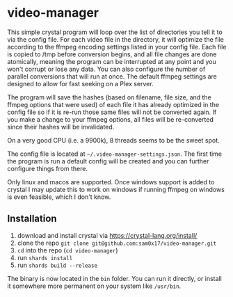# video-manager
This simple crystal program will loop over the list of directories you tell it
to via the config file. For each video file in the directory, it will optimize
the file according to the ffmpeg encoding settings listed in your config file.
Each file is copied to /tmp before conversion begins, and all file changes
are done atomically, meaning the program can be interrupted at any point and
you won't corrupt or lose any data. You can also configure the number of
parallel conversions that will run at once. The default ffmpeg settings
are designed to allow for fast seeking on a Plex server.

The program will save the hashes (based on filename, file size, and the ffmpeg
options that were used) of each file it has already optimized in the config
file so if it is re-run those same files will not be converted again. If you
make a change to your ffmpeg options, all files will be re-converted since
their hashes will be invalidated.

On a very good CPU (i.e. a 9900k), 8 threads seems to be the sweet spot.

The config file is located at `~/.video-manager-settings.json`. The first
time the program is run a default config will be created and you can further
configure things from there.

Only linux and macos are supported. Once windows support is added to crystal
I may update this to work on windows if running ffmpeg on windows is even
feasible, which I don't know.

## Installation

1. download and install crystal via https://crystal-lang.org/install/
2. clone the repo `git clone git@github.com:sam0x17/video-manager.git`
3. `cd` into the repo (`cd video-manager`)
4. run `shards install`
5. run `shards build --release`

The binary is now located in the `bin` folder. You can run it directly,
or install it somewhere more permanent on your system like `/usr/bin`.
